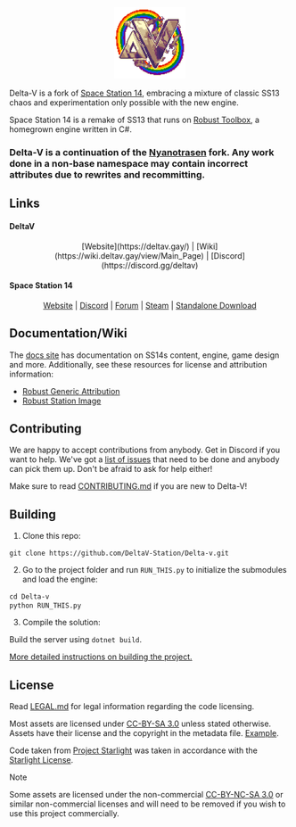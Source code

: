 <div class="header" align="center">  
<img alt="Delta-V Logo" width="128" height="128" src="https://raw.githubusercontent.com/DeltaV-Station/Delta-v/master/Resources/Textures/Logo/logo.png" />
<!-- <img alt="Delta-V Banner" width="512" height="126" src="https://raw.githubusercontent.com/DeltaV-Station/Delta-v/master/Resources/Textures/Logo/banner.png" /> -->
</div>

Delta-V is a fork of [Space Station 14](https://github.com/space-wizards/space-station-14), embracing a mixture of classic SS13 chaos and experimentation only possible with the new engine.

Space Station 14 is a remake of SS13 that runs on [Robust Toolbox](https://github.com/space-wizards/RobustToolbox), a homegrown engine written in C#.

### Delta-V is a continuation of the [Nyanotrasen](https://www.nyanotrasen.moe/) fork. Any work done in a non-base namespace may contain incorrect attributes due to rewrites and recommitting.

## Links

#### DeltaV
<div class="header" align="center">  
[Website](https://deltav.gay/) | [Wiki](https://wiki.deltav.gay/view/Main_Page) | [Discord](https://discord.gg/deltav)
</div>

#### Space Station 14
<div class="header" align="center">  

[Website](https://spacestation14.io/) | [Discord](https://discord.ss14.io/) | [Forum](https://forum.spacestation14.io/) | [Steam](https://store.steampowered.com/app/1255460/Space_Station_14/) | [Standalone Download](https://spacestation14.io/about/nightlies/)

</div>

## Documentation/Wiki

The [docs site](https://docs.spacestation14.io/) has documentation on SS14s content, engine, game design and more.
Additionally, see these resources for license and attribution information:  
- [Robust Generic Attribution](https://docs.spacestation14.com/en/specifications/robust-generic-attribution.html)  
- [Robust Station Image](https://docs.spacestation14.com/en/specifications/robust-station-image.html)

## Contributing

We are happy to accept contributions from anybody. Get in Discord if you want to help. We've got a [list of issues](https://github.com/DeltaV-Station/Delta-v/issues) that need to be done and anybody can pick them up. Don't be afraid to ask for help either!

Make sure to read [CONTRIBUTING.md](/CONTRIBUTING.md) if you are new to Delta-V!

## Building

1. Clone this repo:
```shell
git clone https://github.com/DeltaV-Station/Delta-v.git
```
2. Go to the project folder and run `RUN_THIS.py` to initialize the submodules and load the engine:
```shell
cd Delta-v
python RUN_THIS.py
```
3. Compile the solution:  

Build the server using `dotnet build`.

[More detailed instructions on building the project.](https://docs.spacestation14.com/en/general-development/setup.html)

## License

Read [LEGAL.md](/LEGAL.md) for legal information regarding the code licensing.

Most assets are licensed under [CC-BY-SA 3.0](https://creativecommons.org/licenses/by-sa/3.0/) unless stated otherwise. Assets have their license and the copyright in the metadata file. [Example](https://github.com/DeltaV-Station/Delta-v/blob/master/Resources/Textures/Objects/Tools/crowbar.rsi/meta.json).

Code taken from [Project Starlight](https://github.com/ss14Starlight/space-station-14) was taken in accordance with the [Starlight License](./LICENSE-Starlight.txt).

> [!NOTE]
> Some assets are licensed under the non-commercial [CC-BY-NC-SA 3.0](https://creativecommons.org/licenses/by-nc-sa/3.0/) or similar non-commercial licenses and will need to be removed if you wish to use this project commercially.
